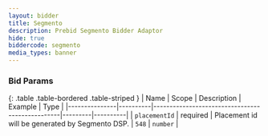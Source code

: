 ```yaml
---
layout: bidder
title: Segmento
description: Prebid Segmento Bidder Adaptor
hide: true
biddercode: segmento
media_types: banner
---
```


### Bid Params

{: .table .table-bordered .table-striped }
| Name          | Scope    | Description                                     | Example | Type     |
|---------------|----------|-------------------------------------------------|---------|----------|
| `placementId` | required | Placement id will be generated by Segmento DSP. | `548`   | `number` |
